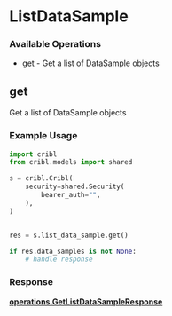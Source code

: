 # ListDataSample

### Available Operations

* [get](#get) - Get a list of DataSample objects

## get

Get a list of DataSample objects

### Example Usage

```python
import cribl
from cribl.models import shared

s = cribl.Cribl(
    security=shared.Security(
        bearer_auth="",
    ),
)


res = s.list_data_sample.get()

if res.data_samples is not None:
    # handle response
```


### Response

**[operations.GetListDataSampleResponse](../../models/operations/getlistdatasampleresponse.md)**

